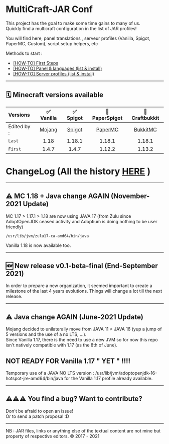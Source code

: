 MultiCraft-JAR Conf
=====
This project has the goal to make some time gains to many of us.     
Quickly find a multicraft configuration in the list of JAR profiles!     

You will find here, panel translations , serveur profiles (Vanilla, Spigot, PaperMC, Custom), script setup helpers, etc

Methods to start :

- [[HOW-TO] First Steps](https://github.com/)     
- [[HOW-TO] Panel & languages (list & install)](https://github.com/)    
- [[HOW-TO] Server profiles (list & install)](https://github.com/)   

-----
🗓 Minecraft versions available
-----

| Versions | ✅ Vanilla | ✅ Spigot | 🔨 PaperSpigot | 🔨 Craftbukkit |
| :--------|:----------:|:---------:|:---------------:|:---------------:|
| Edited by : |[Mojang](https://mojang.com)|[Spigot](https://getbukkit.org)|[PaperMC](https://papermc.io)|[BukkitMC](https://getbukkit.org)| 
| `Last`| 1.18 | 1.18.1 | 1.18.1 | 1.18.1 |
| `First`| 1.4.7 | 1.4.7 | 1.12.2 | 1.13.2 |

# ChangeLog (All the history [HERE](https://github.com/ValentinTh/MultiCraft-JAR-Conf/blob/master/CHANGELOG.md) )

-----
⚠️ MC 1.18 + Java change AGAIN (November-2021 Update)
-----

MC 1.17 > 1.17.1 > 1.18 are now using JAVA 17 (from Zulu since AdoptOpenJDK ceased activity and Adoptium is doing nothing to be user friendly)

```/usr/lib/jvm/zulu17-ca-amd64/bin/java```

Vanilla 1.18 is now available too.

-----
🆕 New release v0.1-beta-final (End-September 2021)
-----

In order to prepare a new organization, it seemed important to create a milestone of the last 4 years evolutions.
Things will change a lot till the next release.

-----
⚠️ Java change AGAIN (June-2021 Update)
-----

Mojang decided to unilaterally move from JAVA 11 > JAVA 16 (yup a jump of 5 versions and the use of a no LTS, ...).     
Since Vanilla 1.17, there is the need to use a new JVM so for now this repo isn't natively compatible with 1.17 (as the 8th of June).

## NOT READY FOR Vanilla 1.17 " YET " !!!!

Temporary use of a JAVA NO LTS version : /usr/lib/jvm/adoptopenjdk-16-hotspot-jre-amd64/bin/java for the Vanilla 1.17 profile already available.

-----
⚠️⚠️⚠️ You find a bug? Want to contribute?
-----
Don't be afraid to open an issue!    
Or to send a patch proposal :D    

-----
NB : JAR files, links or anything else of the textual content are not mine but property of respective editors.
© 2017 - 2021
